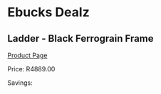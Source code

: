 
# Ebucks Dealz
## Ladder - Black Ferrograin Frame
[Product Page](https://www.ebucks.com/web/shop/productSelected.do?prodId=960071504&catId=1130195724)

Price: R4889.00

Savings: 


	